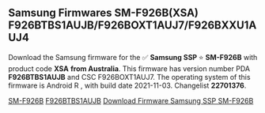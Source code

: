 <h2>Samsung Firmwares SM-F926B(XSA) F926BTBS1AUJB/F926BOXT1AUJ7/F926BXXU1AUJ4</h2>
Download the Samsung firmware for the ✅ <strong>Samsung SSP </strong> ⭐ <strong>SM-F926B</strong> with product code <strong>XSA</strong> <strong> from Australia</strong>. This firmware has version number PDA <strong>F926BTBS1AUJB</strong> and CSC F926BOXT1AUJ7. The operating system of this firmware is Android R , with build date 2021-11-03. Changelist <strong>22701376</strong>.


[SM-F926B](https://samfirm.shop/samsung/model/SM-F926B)
[F926BTBS1AUJB](https://samfirm.shop/samsung/pda/F926BTBS1AUJB)
[Download Firmware Samsung SSP SM-F926B](https://samfirm.shop/samsung/firmware/471191)
